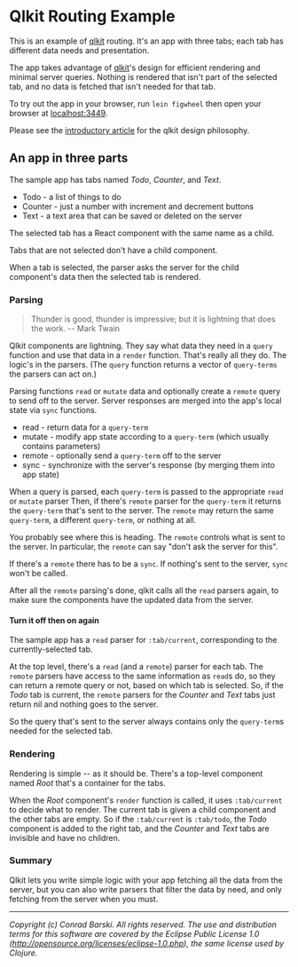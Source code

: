 # Qlkit Routing Example

This is an example of [qlkit](https://qlkit.org) routing.
It's an app with three tabs; each tab has different data needs and presentation.

The app takes advantage of [qlkit](https://qlkit.org)'s design for efficient rendering and minimal server queries.
Nothing is rendered that isn't part of the selected tab, and no data is fetched that isn't needed for that tab.

To try out the app in your browser, run `lein figwheel` then open your browser at [localhost:3449](http://localhost:3449/).

Please see the [introductory article](https://medium.com/p/79b7b118ddac) for the qlkit design philosophy.

## An app in three parts
The sample app has tabs named *Todo*, *Counter*, and *Text*.

* Todo - a list of things to do
* Counter - just a number with increment and decrement buttons
* Text - a text area that can be saved or deleted on the server

The selected tab has a React component with the same name as a child.

Tabs that are not selected don't have a child component.

When a tab is selected, the parser asks the server for the child component's data then the selected tab is rendered.

### Parsing

> Thunder is good, thunder is impressive; but it is lightning that does the work.
> -- Mark Twain

Qlkit components are lightning.  They say what data they need in a `query` function and use that data in a `render` function.
That's really all they do.  The logic's in the parsers. (The `query` function returns a vector of `query-terms` the parsers can act on.)

Parsing functions `read` or `mutate` data and optionally create a `remote` query to send off to the server.
Server responses are merged into the app's local state via `sync` functions.

* read - return data for a `query-term`
* mutate - modify app state according to a `query-term` (which usually contains parameters)
* remote - optionally send a `query-term` off to the server
* sync - synchronize with the server's response (by merging them into app state)

When a query is parsed, each `query-term` is passed to the appropriate `read` or `mutate` parser
Then, if there's `remote` parser for the `query-term` it returns the `query-term` that's sent to the server.
The `remote` may return the same `query-term`, a different `query-term`, or nothing at all.

You probably see where this is heading.  The `remote` controls what is sent to the server.  In particular, the `remote` can say "don't ask the server for this".

If there's a `remote` there has to be a `sync`.  If nothing's sent to the server, `sync` won't be called.

After all the `remote` parsing's done, qlkit calls all the `read` parsers again, to make sure the components have the updated data from the server.

#### Turn it off then on again

The sample app has a `read` parser for `:tab/current`, corresponding to the currently-selected tab.

At the top level, there's a `read` (and a `remote`) parser for each tab.
The `remote` parsers have access to the same information as `read`s do, so they can return a remote query or not, based on which tab is selected.  So, if the *Todo* tab is current, the `remote` parsers for the *Counter* and *Text* tabs just return nil and nothing goes to the server.

So the query that's sent to the server always contains only the `query-term`s needed for the selected tab.


### Rendering

Rendering is simple -- as it should be.  There's a top-level component named *Root* that's a container for the tabs.

When the *Root* component's `render` function is called, it uses `:tab/current` to decide what to render.
The current tab is given a child component and the other tabs are empty.  So if the `:tab/current` is `:tab/todo`, the *Todo* component is added to the right tab, and the *Counter* and *Text* tabs are invisible and have no children.

### Summary
Qlkit lets you write simple logic with your app fetching all the data from the server, but you can also write parsers that filter the data by need, and only fetching from the server when you must.



---
_Copyright (c) Conrad Barski. All rights reserved._
_The use and distribution terms for this software are covered by the Eclipse Public License 1.0 (http://opensource.org/licenses/eclipse-1.0.php), the same license used by Clojure._




